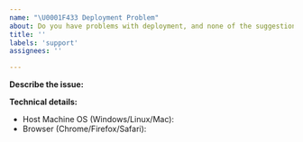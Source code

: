```yaml
---
name: "\U0001F433 Deployment Problem"
about: Do you have problems with deployment, and none of the suggestions in the docs helped?
title: ''
labels: 'support'
assignees: ''

---
```


<!--
Thanks for reporting an issue with deployment 🙌 ❤️

Before opening a new issue, please make sure that we do not have any duplicates already open. You can ensure this by searching the issue list for this repository. If there is a duplicate, please close your issue and add a comment to the existing issue instead. Also, be sure to check our documentation first.
-->

**Describe the issue:**

<!-- Describe your issue, but please be descriptive! Include screenshots, logs, code or other info to help explain your problem -->

**Technical details:**

- Host Machine OS (Windows/Linux/Mac): 
- Browser (Chrome/Firefox/Safari): 